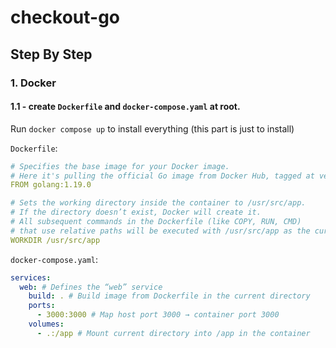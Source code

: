 # checkout-go

## Step By Step

### 1. Docker

#### 1.1 - create `Dockerfile` and `docker-compose.yaml` at root.

Run `docker compose up` to install everything (this part is just to install)

`Dockerfile`:

```yaml
# Specifies the base image for your Docker image.
# Here it's pulling the official Go image from Docker Hub, tagged at version 1.19.0.
FROM golang:1.19.0

# Sets the working directory inside the container to /usr/src/app.
# If the directory doesn’t exist, Docker will create it.
# All subsequent commands in the Dockerfile (like COPY, RUN, CMD)
# that use relative paths will be executed with /usr/src/app as the current directory.
WORKDIR /usr/src/app
```

`docker-compose.yaml`:

```yaml
services:
  web: # Defines the “web” service
    build: . # Build image from Dockerfile in the current directory
    ports:
      - 3000:3000 # Map host port 3000 → container port 3000
    volumes:
      - .:/app # Mount current directory into /app in the container
```
